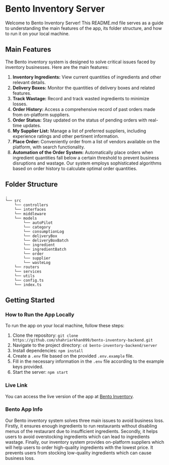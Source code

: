 # Bento Inventory Server

Welcome to Bento Inventory Server! This README.md file serves as a guide to understanding the main features of the app, its folder structure, and how to run it on your local machine.

## Main Features

The Bento inventory system is designed to solve critical issues faced by inventory businesses. Here are the main features:

1. **Inventory Ingredients:** View current quantities of ingredients and other relevant details.
2. **Delivery Boxes:** Monitor the quantities of delivery boxes and related features.
3. **Track Wastage:** Record and track wasted ingredients to minimize losses.
4. **Order History:** Access a comprehensive record of past orders made from on-platform suppliers.
5. **Order Status:** Stay updated on the status of pending orders with real-time updates.
6. **My Supplier List:** Manage a list of preferred suppliers, including experience ratings and other pertinent information.
7. **Place Order:** Conveniently order from a list of vendors available on the platform, with search functionality.
8. **Automation of the Order System:** Automatically place orders when ingredient quantities fall below a certain threshold to prevent business disruptions and wastage. Our system employs sophisticated algorithms based on order history to calculate optimal order quantities.

## Folder Structure

```plaintext
.
└── src
    └── controllers
    └── interfaces
    └── middleware
    └── models
        └── autoPilot
        └── category
        └── consumptionLog
        └── deliveryBox
        └── deliveryBoxBatch
        └── ingredient
        └── ingredientBatch
        └── order
        └── supplier
        └── wasteLog
    └── routers
    └── services
    └── utils
    └── config.ts
    └── index.ts
```


## Getting Started

### How to Run the App Locally

To run the app on your local machine, follow these steps:

1. Clone the repository: `git clone https://github.com/shahriarkhan099/bento-inventory-backend.git`
2. Navigate to the project directory: `cd bento-inventory-backend/server`
3. Install dependencies: `npm install`
4. Create a `.env` file based on the provided `.env.example` file.
5. Fill in the necessary information in the `.env` file according to the example keys provided.
6. Start the server: `npm start`

### Live Link

You can access the live version of the app at [Bento Inventory](https://bento-inventory.vercel.app/). 

### Bento App Info

Our Bento inventory system solves three main issues to avoid business loss. Firstly, it ensures enough ingredients to run restaurants without disabling menus of the restaurant due to insufficient ingredients. Secondly, it helps users to avoid overstocking ingredients which can lead to ingredients wastage. Finally, our inventory system provides on-platform suppliers which will help users to order high-quality ingredients with the lowest price. It prevents users from stocking low-quality ingredients which can cause business loss.
